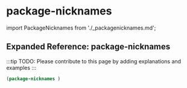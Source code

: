 # package-nicknames

import PackageNicknames from './_packagenicknames.md';

<PackageNicknames />

## Expanded Reference: package-nicknames

:::tip
TODO: Please contribute to this page by adding explanations and examples
:::

```lisp
(package-nicknames )
```
